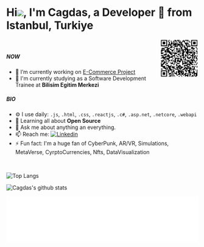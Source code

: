 
<!--
**cagdasaydemir/cagdasAydemir** is a ✨ _special_ ✨ repository because its `README.md` (this file) appears on your GitHub profile.

Here are some ideas to get you started:

- 🔭 I’m currently working on ...
- 🌱 I’m currently learning ...
- 👯 I’m looking to collaborate on ...
- 🤔 I’m looking for help with ...
- 💬 Ask me about ...
- 📫 How to reach me: ...
- 😄 Pronouns: ...
- ⚡ Fun fact: ...
-->

<h1>Hi<img src="https://media.giphy.com/media/hvRJCLFzcasrR4ia7z/giphy.gif" width="28">,  I'm Cagdas, a Developer 🚀 from Istanbul, Turkiye</h1>
<img align="right" height="100px" src="https://github.com/cagdasaydemir/cagdasAydemir/blob/main/cagdas-lin-qr.jpg" alt="cagdasaydemir linkedinQR">
<br/>

##### NOW

- 🔭 I’m currently working on [E-Commerce Project](https://github.com/yucedemirayak/e-Commerce-React)
- 🌱 I'm currently studying as a Software Development Trainee at **Bilisim Egitim Merkezi**

##### BIO

- ⚙️ I use daily: `.js`, `.html`, `.css`, `.reactjs`, `.c#`, `.asp.net`, `.netcore`, `.webapi` 
- 🌱 Learning all about **Open Source**
- 💬 Ask me about anything an everything.
- 📫 Reach me:  [![Linkedin](https://img.shields.io/badge/linked-in-369?style=flat-square&logo=linkedin&logoColor=white&color=blue)](https://www.linkedin.com/in/cagdasaydemir/)
- ⚡️ Fun fact: I'm a huge fan of CyberPunk, AR/VR, Simulations, MetaVerse, CyrptoCurrencies, Nfts, DataVisualization
<br/>
<!--
<img align="right" height="" src="https://github.com/cagdasaydemir/cagdasAydemir/blob/main/matrix.gif" alt="matrixgif">
-->

![Top Langs](https://github-readme-stats.vercel.app/api/top-langs/?username=cagdasaydemir&layout=compact&theme=dark&hide_border=true)

![Cagdas's github stats](https://github-readme-stats.vercel.app/api?username=cagdasaydemir&show_icons=true&hide_border=true&theme=dark)

<!--
[![trophy](https://github-profile-trophy.vercel.app/?username=cagdasaydemir)](https://github.com/cagdasaydemir/github-profile-trophy)
-->
<img height="120" alt="Thanks for visiting me" width="100%" src="https://github.com/cagdasaydemir/cagdasaydemir/blob/main/slide.svg" />

